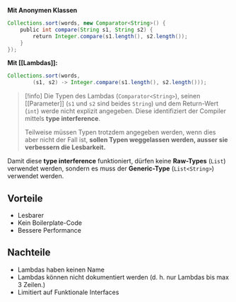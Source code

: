 **Mit Anonymen Klassen**
```java
Collections.sort(words, new Comparator<String>() {
    public int compare(String s1, String s2) {
        return Integer.compare(s1.length(), s2.length());
    }
});
```
**Mit [[Lambdas]]:**
```java
Collections.sort(words,
        (s1, s2) -> Integer.compare(s1.length(), s2.length()));
```
>[!info]
>Die Typen des Lambdas (`Comparator<String>`), seinen [[Parameter]] (`s1` und `s2` sind beides `String`) und dem Return-Wert (`int`) werde nicht explizit angegeben. Diese identifiziert der Compiler mittels **type interference**.
>
>Teilweise müssen Typen trotzdem angegeben werden, wenn dies aber nicht der Fall ist, **sollen Typen weggelassen werden, ausser sie verbessern die Lesbarkeit.**

Damit diese **type interference** funktioniert, dürfen keine **Raw-Types** (`List`) verwendet werden, sondern es muss der **Generic-Type** (`List<String>`) verwendet werden.

## Vorteile
- Lesbarer
- Kein Boilerplate-Code
- Bessere Performance

## Nachteile
- Lambdas haben keinen Name
- Lambdas können nicht dokumentiert werden (d. h. nur Lambdas bis max 3 Zeilen.)
- Limitiert auf Funktionale Interfaces